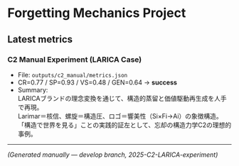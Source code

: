# Forgetting Mechanics Project

## Latest metrics

### C2 Manual Experiment (LARICA Case)
- File: `outputs/c2_manual/metrics.json`
- CR=0.77 / SP=0.93 / VS=0.48 / GEN=0.64 → **success**
- Summary:  
  LARICAブランドの理念変換を通じて、構造的蒸留と価値駆動再生成を人手で再現。  
  Larimar＝核信、螺旋＝構造圧、ロゴ＝響美性（Si×Fi→Ai）の象徴構造。  
  「構造で世界を見る」ことの実践的証左として、忘却の構造力学C2の理想的事例。

---

*(Generated manually — develop branch, 2025-C2-LARICA-experiment)*
